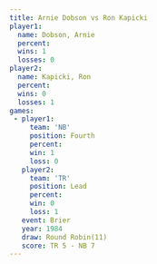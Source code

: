 ```yaml
---
title: Arnie Dobson vs Ron Kapicki
player1:             
  name: Dobson, Arnie
  percent:           
  wins: 1            
  losses: 0          
player2:             
  name: Kapicki, Ron 
  percent:           
  wins: 0            
  losses: 1          
games:
 - player1:          
     team: 'NB'      
     position: Fourth
     percent:        
     win: 1          
     loss: 0         
   player2:        
     team: 'TR'    
     position: Lead
     percent:      
     win: 0        
     loss: 1       
   event: Brier         
   year: 1984           
   draw: Round Robin(11)
   score: TR 5 - NB 7   
---
```

